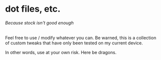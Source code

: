 # dot files, etc.
###### Because stock isn't good enough

Feel free to use / modify whatever you can. Be warned, this is a collection of custom tweaks that have only been tested on my current device.

In other words, use at your own risk. Here be dragons.

